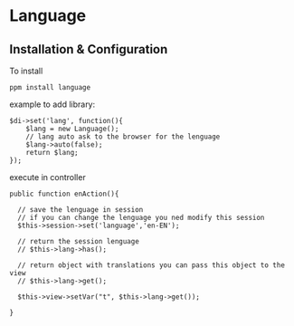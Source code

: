 Language
==================

Installation & Configuration
-------------

To install

    ppm install language


example to add library:

	$di->set('lang', function(){
		$lang = new Language();
		// lang auto ask to the browser for the lenguage
		$lang->auto(false);
		return $lang;
	});


execute in controller

    public function enAction(){

      // save the lenguage in session
      // if you can change the lenguage you ned modify this session
      $this->session->set('language','en-EN');

      // return the session lenguage
      // $this->lang->has();

      // return object with translations you can pass this object to the view
      // $this->lang->get();

      $this->view->setVar("t", $this->lang->get());

    }
